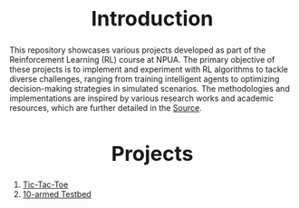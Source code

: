 <h1 align="center" style="font-size: 36px;">Introduction</h1>


This repository showcases various projects developed as part of the Reinforcement Learning (RL) course at NPUA. The primary objective of these projects is to implement and experiment with RL algorithms to tackle diverse challenges, ranging from training intelligent agents to optimizing decision-making strategies in simulated scenarios. The methodologies and implementations are inspired by various research works and academic resources, which are further detailed in the [Source]( https://web.stanford.edu/class/psych209/Readings/SuttonBartoIPRLBook2ndEd.pdf).

<h1 align="center" style="font-size: 36px;">Projects</h1>

1. [Tic-Tac-Toe](https://github.com/MariHovhannisyan/ReinforcementLearning/tree/master/Tic_tac_toe)
2. [10-armed Testbed](https://github.com/MariHovhannisyan/ReinforcementLearning/tree/master/ten-armed-testbed)
